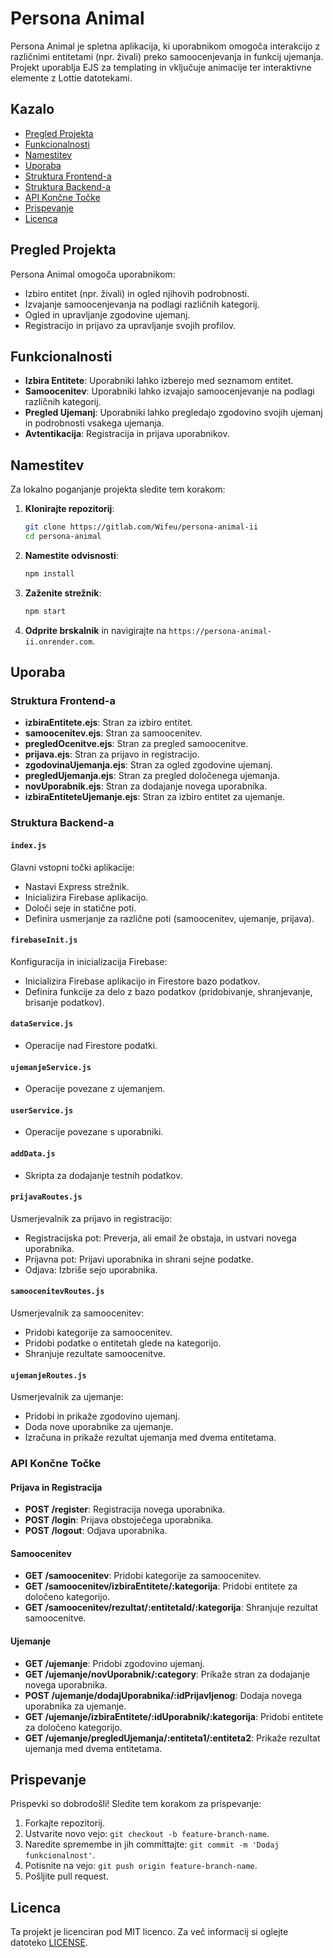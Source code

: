 
# Persona Animal

Persona Animal je spletna aplikacija, ki uporabnikom omogoča interakcijo z različnimi entitetami (npr. živali) preko samoocenjevanja in funkcij ujemanja. Projekt uporablja EJS za templating in vključuje animacije ter interaktivne elemente z Lottie datotekami.

## Kazalo

- [Pregled Projekta](#pregled-projekta)
- [Funkcionalnosti](#funkcionalnosti)
- [Namestitev](#namestitev)
- [Uporaba](#uporaba)
- [Struktura Frontend-a](#struktura-frontend-a)
- [Struktura Backend-a](#struktura-backend-a)
- [API Končne Točke](#api-končne-točke)
- [Prispevanje](#prispevanje)
- [Licenca](#licenca)

## Pregled Projekta

Persona Animal omogoča uporabnikom:
- Izbiro entitet (npr. živali) in ogled njihovih podrobnosti.
- Izvajanje samoocenjevanja na podlagi različnih kategorij.
- Ogled in upravljanje zgodovine ujemanj.
- Registracijo in prijavo za upravljanje svojih profilov.

## Funkcionalnosti

- **Izbira Entitete**: Uporabniki lahko izberejo med seznamom entitet.
- **Samoocenitev**: Uporabniki lahko izvajajo samoocenjevanje na podlagi različnih kategorij.
- **Pregled Ujemanj**: Uporabniki lahko pregledajo zgodovino svojih ujemanj in podrobnosti vsakega ujemanja.
- **Avtentikacija**: Registracija in prijava uporabnikov.

## Namestitev

Za lokalno poganjanje projekta sledite tem korakom:

1. **Klonirajte repozitorij**:
   ```bash
   git clone https://gitlab.com/Wifeu/persona-animal-ii
   cd persona-animal
   ```

2. **Namestite odvisnosti**:
   ```bash
   npm install
   ```

3. **Zaženite strežnik**:
   ```bash
   npm start
   ```

4. **Odprite brskalnik** in navigirajte na `https://persona-animal-ii.onrender.com`.

## Uporaba

### Struktura Frontend-a

- **izbiraEntitete.ejs**: Stran za izbiro entitet.
- **samoocenitev.ejs**: Stran za samoocenitev.
- **pregledOcenitve.ejs**: Stran za pregled samoocenitve.
- **prijava.ejs**: Stran za prijavo in registracijo.
- **zgodovinaUjemanja.ejs**: Stran za ogled zgodovine ujemanj.
- **pregledUjemanja.ejs**: Stran za pregled določenega ujemanja.
- **novUporabnik.ejs**: Stran za dodajanje novega uporabnika.
- **izbiraEntiteteUjemanje.ejs**: Stran za izbiro entitet za ujemanje.

### Struktura Backend-a

#### `index.js`
Glavni vstopni točki aplikacije:
- Nastavi Express strežnik.
- Inicializira Firebase aplikacijo.
- Določi seje in statične poti.
- Definira usmerjanje za različne poti (samoocenitev, ujemanje, prijava).

#### `firebaseInit.js`
Konfiguracija in inicializacija Firebase:
- Inicializira Firebase aplikacijo in Firestore bazo podatkov.
- Definira funkcije za delo z bazo podatkov (pridobivanje, shranjevanje, brisanje podatkov).

#### `dataService.js`
- Operacije nad Firestore podatki.

#### `ujemanjeService.js`
- Operacije povezane z ujemanjem.

#### `userService.js`
- Operacije povezane s uporabniki.

#### `addData.js`
- Skripta za dodajanje testnih podatkov.

#### `prijavaRoutes.js`
Usmerjevalnik za prijavo in registracijo:
- Registracijska pot: Preverja, ali email že obstaja, in ustvari novega uporabnika.
- Prijavna pot: Prijavi uporabnika in shrani sejne podatke.
- Odjava: Izbriše sejo uporabnika.

#### `samoocenitevRoutes.js`
Usmerjevalnik za samoocenitev:
- Pridobi kategorije za samoocenitev.
- Pridobi podatke o entitetah glede na kategorijo.
- Shranjuje rezultate samoocenitve.

#### `ujemanjeRoutes.js`
Usmerjevalnik za ujemanje:
- Pridobi in prikaže zgodovino ujemanj.
- Doda nove uporabnike za ujemanje.
- Izračuna in prikaže rezultat ujemanja med dvema entitetama.

### API Končne Točke

#### Prijava in Registracija

- **POST /register**: Registracija novega uporabnika.
- **POST /login**: Prijava obstoječega uporabnika.
- **POST /logout**: Odjava uporabnika.

#### Samoocenitev

- **GET /samoocenitev**: Pridobi kategorije za samoocenitev.
- **GET /samoocenitev/izbiraEntitete/:kategorija**: Pridobi entitete za določeno kategorijo.
- **GET /samoocenitev/rezultat/:entitetaId/:kategorija**: Shranjuje rezultat samoocenitve.

#### Ujemanje

- **GET /ujemanje**: Pridobi zgodovino ujemanj.
- **GET /ujemanje/novUporabnik/:category**: Prikaže stran za dodajanje novega uporabnika.
- **POST /ujemanje/dodajUporabnika/:idPrijavljenog**: Dodaja novega uporabnika za ujemanje.
- **GET /ujemanje/izbiraEntitete/:idUporabnik/:kategorija**: Pridobi entitete za določeno kategorijo.
- **GET /ujemanje/pregledUjemanja/:entiteta1/:entiteta2**: Prikaže rezultat ujemanja med dvema entitetama.

## Prispevanje

Prispevki so dobrodošli! Sledite tem korakom za prispevanje:

1. Forkajte repozitorij.
2. Ustvarite novo vejo: `git checkout -b feature-branch-name`.
3. Naredite spremembe in jih committajte: `git commit -m 'Dodaj funkcionalnost'`.
4. Potisnite na vejo: `git push origin feature-branch-name`.
5. Pošljite pull request.

## Licenca

Ta projekt je licenciran pod MIT licenco. Za več informacij si oglejte datoteko [LICENSE](LICENSE).